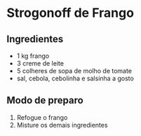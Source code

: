 # Strogonoff de Frango 
## Ingredientes
 - 1 kg frango
 - 3 creme de leite
 - 5 colheres de sopa de molho de tomate
 - sal, cebola, cebolinha e salsinha a gosto

## Modo de preparo
1. Refogue o frango
2. Misture os demais ingredientes
